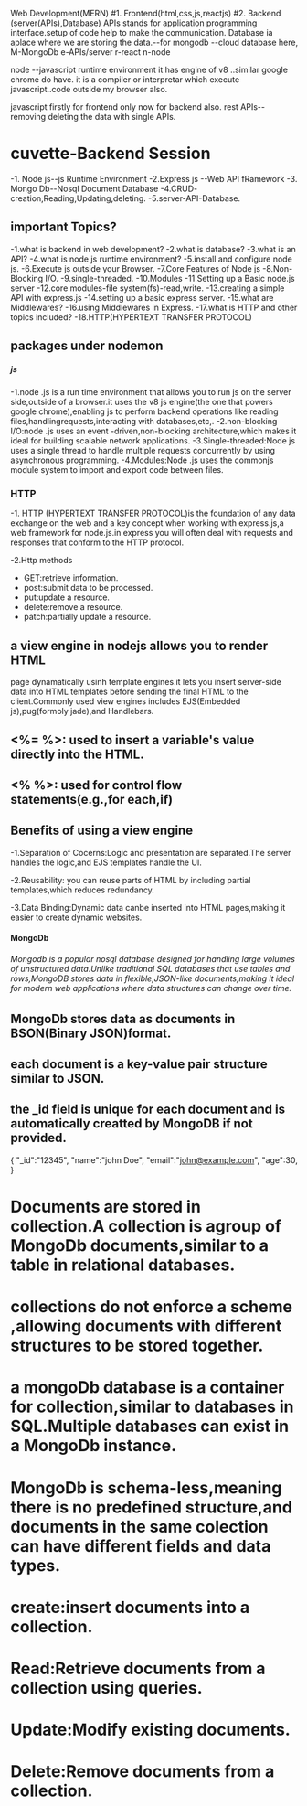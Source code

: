 Web Development(MERN)
#1. Frontend(html,css,js,reactjs)
#2. Backend (server(APIs),Database)
APIs stands for application programming interface.setup of code help to make the communication.
Database ia aplace where we are storing the data.--for mongodb --cloud database
 here,
 M-MongoDb
 e-APIs/server
 r-react
 n-node

node --javascript runtime environment
it has engine of v8 ..similar google chrome do have.
it is a compiler or interpretar  which execute javascript..code outside my browser also.

javascript firstly for frontend only now for backend also.
rest APIs--removing deleting the data with single APIs.
# cuvette-Backend Session

-1. Node js--js Runtime Environment
-2.Express js --Web API fRamework
-3. Mongo Db--Nosql Document Database
-4.CRUD- creation,Reading,Updating,deleting.
-5.server-API-Database.
## important Topics?

-1.what is backend in web development?
-2.what is database?
-3.what is an API?
-4.what is node js runtime environment?
-5.install and configure node js.
-6.Execute js outside your Browser.
-7.Core Features of Node js
-8.Non-Blocking I/O.
-9.single-threaded.
-10.Modules
-11.Setting up a Basic node.js server
-12.core modules-file system(fs)-read,write.
-13.creating a simple API  with express.js
-14.setting up a basic express server.
-15.what are Middlewares?
-16.using Middlewares in Express.
-17.what is HTTP and other topics included?
-18.HTTP(HYPERTEXT TRANSFER PROTOCOL)

## packages under nodemon

##### js #######

-1.node .js is a run time environment that allows you to run js on the server side,outside of a browser.it uses the v8 js engine(the one that powers google chrome),enabling js to perform backend operations like reading files,handlingrequests,interacting with  databases,etc,.
-2.non-blocking I/O:node .js uses an event -driven,non-blocking architecture,which makes it ideal for building scalable network applications.
-3.Single-threaded:Node js uses a single thread to handle multiple requests concurrently by using asynchronous programming.
-4.Modules:Node .js uses the commonjs module system to import and export code between files.

### HTTP ###
-1. HTTP (HYPERTEXT TRANSFER PROTOCOL)is the 
foundation of any data exchange on the web and a 
key concept when working with express.js,a web 
framework for node.js.in express you will often deal 
with requests and responses that conform to the HTTP 
protocol.

-2.Http methods
* GET:retrieve information.
* post:submit data to be processed.
* put:update a resource.
* delete:remove a resource.
* patch:partially update a resource.

## a view engine in nodejs allows you to render HTML
  page dynamatically usinh template engines.it lets 
  you insert server-side data into HTML templates 
  before sending the final HTML to the client.Commonly
  used view engines includes EJS(Embedded js),pug(formoly jade),and Handlebars.
## <%= %>: used to insert a variable's value directly into the HTML.
##  <% %>: used for control flow statements(e.g.,for each,if)

## Benefits of using a view engine
-1.Separation of Cocerns:Logic and presentation are separated.The server handles the logic,and EJS templates handle the UI.

-2.Reusability: you can reuse parts of HTML by including partial templates,which reduces redundancy.

-3.Data Binding:Dynamic data canbe inserted into HTML pages,making it easier to create dynamic websites.

#### MongoDb

###### Mongodb is a popular nosql database designed for handling large volumes of unstructured data.Unlike traditional SQL databases that use tables and rows,MongoDB stores data in flexible,JSON-like documents,making it ideal for modern web applications where data structures can change over time.


## MongoDb stores data as documents in BSON(Binary JSON)format.
## each document is a key-value pair structure similar to JSON.
## the _id field is unique for each document and is automatically creatted by MongoDB if not provided.


{
    "_id":"12345",
    "name":"john Doe",
    "email":"john@example.com",
    "age":30,
}

# Documents are stored in collection.A collection is agroup of MongoDb documents,similar to a table in relational databases.
# collections do not enforce a scheme ,allowing documents with different structures to be stored together.

# a mongoDb database is a container for collection,similar to databases in SQL.Multiple databases can exist in a MongoDb instance.

# MongoDb is schema-less,meaning there is no predefined structure,and documents in the same colection can have different fields and data types.

# create:insert documents into a collection.
# Read:Retrieve documents from a collection using queries.
# Update:Modify existing documents.
# Delete:Remove documents from a collection.





